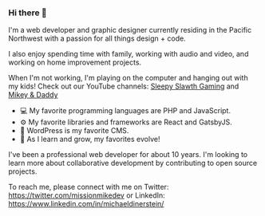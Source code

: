 ### Hi there 👋

I'm a web developer and graphic designer currently residing in the Pacific Northwest with a passion for all things design + code.

I also enjoy spending time with family, working with audio and video, and working on home improvement projects.

When I'm not working, I'm playing on the computer and hanging out with my kids! Check out our YouTube channels: [Sleepy Slawth Gaming](https://www.youtube.com/channel/UC3m6NxN3ZhCpYkL4LM8gHMg) and [Mikey &amp; Daddy](https://www.youtube.com/channel/UCifuv8WtP23D0I_RHmj-wrA)

- 💻 My favorite programming languages are PHP and JavaScript.
- ⚙️ My favorite libraries and frameworks are React and GatsbyJS.
- 📑 WordPress is my favorite CMS.
- 🌱 As I learn and grow, my favorites evolve!

I've been a professional web developer for about 10 years. I'm looking to learn more about collaborative development by contributing to open source projects.

To reach me, please connect with me on Twitter: https://twitter.com/missionmikedev or LinkedIn: https://www.linkedin.com/in/michaeldinerstein/

<!--
**missionmike/missionmike** is a ✨ _special_ ✨ repository because its `README.md` (this file) appears on your GitHub profile.

Here are some ideas to get you started:

- 🔭 I’m currently working on ...
- 🌱 I’m currently learning ...
- 👯 I’m looking to collaborate on ...
- 🤔 I’m looking for help with ...
- 💬 Ask me about ...
- 📫 How to reach me: ...
- 😄 Pronouns: ...
- ⚡ Fun fact: ...
-->
